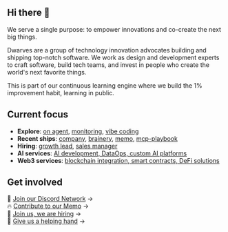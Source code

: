 ## Hi there 👋

<!--

**Here are some ideas to get you started:**

🙋‍♀️ A short introduction - what is your organization all about?
🌈 Contribution guidelines - how can the community get involved?
👩‍💻 Useful resources - where can the community find your docs? Is there anything else the community should know?
🍿 Fun facts - what does your team eat for breakfast?
🧙 Remember, you can do mighty things with the power of [Markdown](https://docs.github.com/github/writing-on-github/getting-started-with-writing-and-formatting-on-github/basic-writing-and-formatting-syntax)
-->

We serve a single purpose: to empower innovations and co-create the next big things.

Dwarves are a group of technology innovation advocates building and shipping top-notch software. We work as design and development experts to craft software, build tech teams, and invest in people who create the world's next favorite things.

This is part of our continuous learning engine where we build the 1% improvement habit, learning in public.

## Current focus

- **Explore**: [on agent](https://memo.d.foundation/updates/arc/on-agent/), [monitoring](https://memo.d.foundation/updates/build-log/monitoring/), [vibe coding](https://memo.d.foundation/updates/build-log/vibe-coding/)
- **Recent ships**: [company](https://memo.d.foundation/updates/build-log/company/), [brainery](https://memo.d.foundation/updates/build-log/brainery/), [memo](https://memo.d.foundation/updates/build-log/memo/), [mcp-playbook](https://memo.d.foundation/updates/build-log/playbook/)  
- **Hiring**: [growth lead](https://memo.d.foundation/careers/open-positions/growth-lead/), [sales manager](https://memo.d.foundation/careers/open-positions/sales-manager/)
- **AI services**: [AI development, DataOps, custom AI platforms](https://memo.d.foundation/profile/#ai-services)
- **Web3 services**: [blockchain integration, smart contracts, DeFi solutions](https://memo.d.foundation/profile/#web3-services)

## Get involved

👾 [Join our Discord Network](https://discord.gg/dfoundation) →  
🔥 [Contribute to our Memo](https://github.com/dwarvesf/brainery) →  
🤝 [Join us, we are hiring](https://memo.d.foundation/careers) →  
🙋 [Give us a helping hand](http://memo.d.foundation/earn) →

